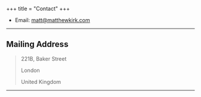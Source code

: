 +++
title = "Contact"
+++

* Email: [matt@matthewkirk.com](mailto:matt@matthewkirk.com)

---

## Mailing Address

> 221B, Baker Street
>
> London
>
> United Kingdom

---
<!--
## Social

1. [Facebook]()
2. [Twitter](#)
3. [Google+](#)
-->
